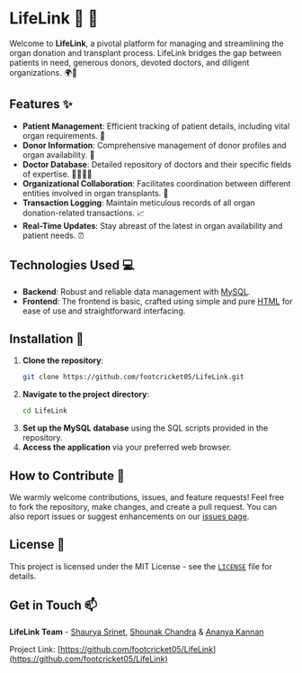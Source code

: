 # LifeLink :hospital: :heartbeat:

Welcome to **LifeLink**, a pivotal platform for managing and streamlining the organ donation and transplant process. LifeLink bridges the gap between patients in need, generous donors, devoted doctors, and diligent organizations. 🌍💚

## Features :sparkles:

- **Patient Management**: Efficient tracking of patient details, including vital organ requirements. 🏥
- **Donor Information**: Comprehensive management of donor profiles and organ availability. 💝
- **Doctor Database**: Detailed repository of doctors and their specific fields of expertise. 👨‍⚕️👩‍⚕️
- **Organizational Collaboration**: Facilitates coordination between different entities involved in organ transplants. 🤝
- **Transaction Logging**: Maintain meticulous records of all organ donation-related transactions. 📈
- **Real-Time Updates**: Stay abreast of the latest in organ availability and patient needs. ⏰

## Technologies Used :computer:

- **Backend**: Robust and reliable data management with [MySQL](https://www.mysql.com/).
- **Frontend**: The frontend is basic, crafted using simple and pure [HTML](https://developer.mozilla.org/en-US/docs/Web/HTML) for ease of use and straightforward interfacing.

## Installation :wrench:

1. **Clone the repository**:
   ```bash
   git clone https://github.com/footcricket05/LifeLink.git
   ```
2. **Navigate to the project directory**:
   ```bash
   cd LifeLink
   ```
3. **Set up the MySQL database** using the SQL scripts provided in the repository.
4. **Access the application** via your preferred web browser.

## How to Contribute :handshake:

We warmly welcome contributions, issues, and feature requests! Feel free to fork the repository, make changes, and create a pull request. You can also report issues or suggest enhancements on our [issues page](https://github.com/footcricket05/LifeLink/issues).

## License :scroll:

This project is licensed under the MIT License - see the [`LICENSE`](https://github.com/footcricket05/LifeLink/blob/main/LICENSE) file for details.

## Get in Touch :mailbox:

**LifeLink Team** - [Shaurya Srinet](https://github.com/footcricket05), [Shounak Chandra](https://github.com/SHounak2003) & [Ananya Kannan](https://github.com/Ananya-Kannan)

Project Link: [https://github.com/footcricket05/LifeLink](https://github.com/footcricket05/LifeLink)
